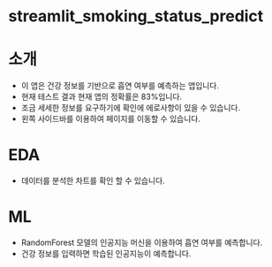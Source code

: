 # streamlit_smoking_status_predict
# 소개
- 이 앱은 건강 정보를 기반으로 흡연 여부를 예측하는 앱입니다.
- 현재 테스트 결과 현재 앱의 정확률은 83%입니다.
- 조금 세세한 정보를 요구하기에 확인에 에로사항이 있을 수 있습니다.
- 왼쪽 사이드바를 이용하여 페이지를 이동할 수 있습니다.

# EDA
- 데이터를 분석한 차트를 확인 할 수 있습니다.

# ML
- RandomForest 모델의 인공지능 머신을 이용하여 흡연 여부를 예측합니다.
- 건강 정보를 입력하면 학습된 인공지능이 예측합니다.
